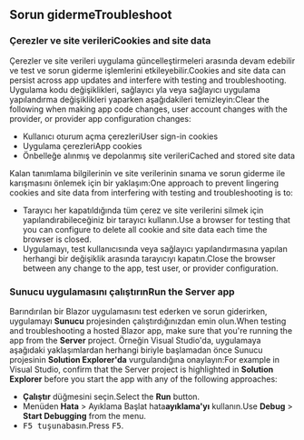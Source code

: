 ## <a name="troubleshoot"></a><span data-ttu-id="0397f-101">Sorun giderme</span><span class="sxs-lookup"><span data-stu-id="0397f-101">Troubleshoot</span></span>

### <a name="cookies-and-site-data"></a><span data-ttu-id="0397f-102">Çerezler ve site verileri</span><span class="sxs-lookup"><span data-stu-id="0397f-102">Cookies and site data</span></span>

<span data-ttu-id="0397f-103">Çerezler ve site verileri uygulama güncelleştirmeleri arasında devam edebilir ve test ve sorun giderme işlemlerini etkileyebilir.</span><span class="sxs-lookup"><span data-stu-id="0397f-103">Cookies and site data can persist across app updates and interfere with testing and troubleshooting.</span></span> <span data-ttu-id="0397f-104">Uygulama kodu değişiklikleri, sağlayıcı yla veya sağlayıcı uygulama yapılandırma değişiklikleri yaparken aşağıdakileri temizleyin:</span><span class="sxs-lookup"><span data-stu-id="0397f-104">Clear the following when making app code changes, user account changes with the provider, or provider app configuration changes:</span></span>

* <span data-ttu-id="0397f-105">Kullanıcı oturum açma çerezleri</span><span class="sxs-lookup"><span data-stu-id="0397f-105">User sign-in cookies</span></span>
* <span data-ttu-id="0397f-106">Uygulama çerezleri</span><span class="sxs-lookup"><span data-stu-id="0397f-106">App cookies</span></span>
* <span data-ttu-id="0397f-107">Önbelleğe alınmış ve depolanmış site verileri</span><span class="sxs-lookup"><span data-stu-id="0397f-107">Cached and stored site data</span></span>

<span data-ttu-id="0397f-108">Kalan tanımlama bilgilerinin ve site verilerinin sınama ve sorun giderme ile karışmasını önlemek için bir yaklaşım:</span><span class="sxs-lookup"><span data-stu-id="0397f-108">One approach to prevent lingering cookies and site data from interfering with testing and troubleshooting is to:</span></span>

* <span data-ttu-id="0397f-109">Tarayıcı her kapatıldığında tüm çerez ve site verilerini silmek için yapılandırabileceğiniz bir tarayıcı kullanın.</span><span class="sxs-lookup"><span data-stu-id="0397f-109">Use a browser for testing that you can configure to delete all cookie and site data each time the browser is closed.</span></span>
* <span data-ttu-id="0397f-110">Uygulamayı, test kullanıcısında veya sağlayıcı yapılandırmasına yapılan herhangi bir değişiklik arasında tarayıcıyı kapatın.</span><span class="sxs-lookup"><span data-stu-id="0397f-110">Close the browser between any change to the app, test user, or provider configuration.</span></span>

### <a name="run-the-server-app"></a><span data-ttu-id="0397f-111">Sunucu uygulamasını çalıştırın</span><span class="sxs-lookup"><span data-stu-id="0397f-111">Run the Server app</span></span>

<span data-ttu-id="0397f-112">Barındırılan bir Blazor uygulamasını test ederken ve sorun giderirken, uygulamayı **Sunucu** projesinden çalıştırdığınızdan emin olun.</span><span class="sxs-lookup"><span data-stu-id="0397f-112">When testing and troubleshooting a hosted Blazor app, make sure that you're running the app from the **Server** project.</span></span> <span data-ttu-id="0397f-113">Örneğin Visual Studio'da, uygulamaya aşağıdaki yaklaşımlardan herhangi biriyle başlamadan önce Sunucu projesinin **Solution Explorer'da** vurgulandığına onaylayın:</span><span class="sxs-lookup"><span data-stu-id="0397f-113">For example in Visual Studio, confirm that the Server project is highlighted in **Solution Explorer** before you start the app with any of the following approaches:</span></span>

* <span data-ttu-id="0397f-114">**Çalıştır** düğmesini seçin.</span><span class="sxs-lookup"><span data-stu-id="0397f-114">Select the **Run** button.</span></span>
* <span data-ttu-id="0397f-115">Menüden **Hata** > Ayıklama Başlat hata**ayıklama'yı** kullanın.</span><span class="sxs-lookup"><span data-stu-id="0397f-115">Use **Debug** > **Start Debugging** from the menu.</span></span>
* <span data-ttu-id="0397f-116"><kbd>F5 tuşuna</kbd>basın.</span><span class="sxs-lookup"><span data-stu-id="0397f-116">Press <kbd>F5</kbd>.</span></span>
